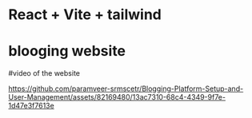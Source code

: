 # React + Vite + tailwind 
# blooging website
#video of the website

https://github.com/paramveer-srmscetr/Blogging-Platform-Setup-and-User-Management/assets/82169480/13ac7310-68c4-4349-9f7e-1d47e3f7613e


